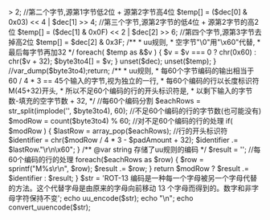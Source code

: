 <?php
/**
 *  uuencode编码
 *  模拟convert_uuencode()函数
 */
function uu_encode($input){
    $totalByte = strlen($input);
	
    /**
     *  uu的规则,
     *  每次取3个字节编码,
     *  不够3字节的填充空字节"\0",
     *  @var int $each3byte 3个字节为一组,
     */
	$each3byte = 3;

    //通过该值可以知道是否需要填充空字节 */
    $modByte = $totalByte % $each3byte;
    
    /** @var int 需要填充多少个空字节"\0", 初始值为零 */
    $padAmount = 0; 
	
    //不够3字节的填充处理"
    if( $modByte ) {
        //填充的空字节"\0"数量
        $padAmount += ($each3byte - $modByte);
        //填充后的总字节数
        $totalByte += $padAmount;
        //格式化填充
        $input = sprintf("%-'\0{$totalByte}s", $input);
    }
    
    /** @var array 存储6bit字符串*/
    $byte3to4 = array();
    
    /** @var int 计算循环次数 */
    $cycleIndex = $totalByte / $each3byte;
     
	for( $i = 0; $i < $cycleIndex; $i++) {
		//每次截取3个字节
		$chars = substr($input, $i * $each3byte, $each3byte);
        
        $dec = array();
        $dec[] = ord($chars[0]);
        $dec[] = ord($chars[1]);
        $dec[] = ord($chars[2]);
        
        $temp   = array();
        //第一个字节,源第1字节高6位
        $temp[] = $dec[0] >> 2;
		//第二个字节,源第1字节低2位 + 源第2字节高4位
		$temp[] = ($dec[0] & 0x03) << 4 | $dec[1] >> 4;
        //第三个字节,源第2字节的低4位 + 源第2字节的高2位
		$temp[] = ($dec[1] & 0x0F) << 2 | $dec[2] >> 6;
		//第四个字节,源第3字节去掉高2位
        $temp[] = $dec[2] & 0x3F;
        
        /**
         *  uu规则,
         *  空字节"\0"用"\x60"代替,
         *  最后每字节再加32
         */
		foreach( $temp as &$v ) {
			$v = $v === 0 ? chr(0x60) : chr($v + 32);
            $byte3to4[] = $v;
		}
        
        unset($dec);
        unset($temp);
    }
    //var_dump($byte3to4);return;

	/**
     *  uu规则,
     *  每60个字节编码的输出相当于 60 / 4 * 3 == 45个输入的字节,视为独立的一行,
     *  每60个编码的行以长度标识符M(45+32)开头,
     *  所以不足60个编码的行的开头标识符是,
     *  以剩下输入的字节数-填充的空字节数 + 32, 
     */
    
    //每60个编码分割
    $eachRows = str_split(implode('', $byte3to4), 60);

    //不足60个编码的行的字节数(也可能没有)
	$modRow  = count($byte3to4) % 60;
    
    //对不足60个编码的行的处理
    if( $modRow ) {
        $lastRow = array_pop($eachRows);
        //行的开头标识符
        $identifier  = chr($modRow / 4 * 3 - $padAmount + 32);
        $identifier .= $lastRow."\r\n\x60";    
    }
    
    /** @var string 存储了uu规则的编码 */
    $result = '';
    
    //每60个编码的行的处理
    foreach($eachRows as $row) {
        $row = sprintf("M%s\r\n", $row);
        $result .= $row;
    }

    return $modRow ? $result .= $identifier : $result;
}
$str = 'ROT-13 编码是一种每一个字母被另一个字母代替的方法。这个代替字母是由原来的字母向前移动 13 个字母而得到的。数字和非字母字符保持不变';

echo uu_encode($str);
echo "\n";
echo convert_uuencode($str);
